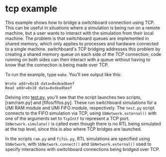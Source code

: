 # tcp example

This example shows how to bridge a switchboard connection using TCP.  This can be useful in situations where a simulation is being run on a remote machine, but a user wants to interact with the simulation from their local machine.  The problem is that switchboard queues are implemented in shared memory, which only applies to processes and hardware connected to a single machine.  switchboard's TCP bridging addresses this problem by creating a shared memory queue on each side of the TCP connection; code running on both sides can then interact with a queue without having to know that the connection is being made over TCP.

To run the example, type `make`.  You'll see output like this:

```text
Wrote addr=0x10 data=0xdeadbeef
Read addr=0x10 data=0xdeadbeef
```

Delving into [test.py](test.py), you'll see that the script launches two scripts, [ram/ram.py] and [fifos/fifos.py].  These run switchboard simulations for a UMI RAM module and UMI FIFO module, respectively.  The `test.py` script connects to the FIFO simulation via TCP, using `SbNetwork.external()` with one of the arguments set to `TcpIntf` to represent a TCP port.  `SbNetwork.simulate()` is called even though there is no RTL being simulated at the top level, since this is also where TCP bridges are launched.

In the scripts `ram.py` and `fifos.py`, RTL simulations are specified using `SbNetwork`, with `SbNetwork.connect()` and `SbNetwork.external()` used to specify interactions with switchboard connections being bridged over TCP.
